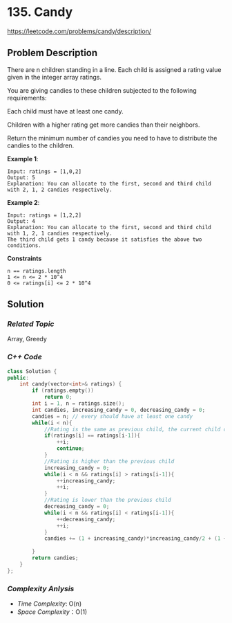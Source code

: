 # 135. Candy
https://leetcode.com/problems/candy/description/

## Problem Description

There are n children standing in a line. Each child is assigned a rating value given in the integer array ratings.

You are giving candies to these children subjected to the following requirements:

Each child must have at least one candy.

Children with a higher rating get more candies than their neighbors.

Return the minimum number of candies you need to have to distribute the candies to the children.


**Example 1**:
```
Input: ratings = [1,0,2]
Output: 5
Explanation: You can allocate to the first, second and third child with 2, 1, 2 candies respectively.
```
**Example 2**:
```
Input: ratings = [1,2,2]
Output: 4
Explanation: You can allocate to the first, second and third child with 1, 2, 1 candies respectively.
The third child gets 1 candy because it satisfies the above two conditions.
```


**Constraints**
```
n == ratings.length
1 <= n <= 2 * 10^4
0 <= ratings[i] <= 2 * 10^4
```

## Solution

### _Related Topic_
   Array, Greedy

### _C++ Code_
```cpp
class Solution {
public:
    int candy(vector<int>& ratings) {
        if (ratings.empty()) 
            return 0;
        int i = 1, n = ratings.size();
        int candies, increasing_candy = 0, decreasing_candy = 0;
        candies = n; // every should have at least one candy
        while(i < n){
            //Rating is the same as previous child, the current child can have the same number of candy as previous one
            if(ratings[i] == ratings[i-1]){
                ++i;
                continue;
            }
            //Rating is higher than the previous child
            increasing_candy = 0;
            while(i < n && ratings[i] > ratings[i-1]){
                ++increasing_candy;
                ++i;
            }
            //Rating is lower than the previous child
            decreasing_candy = 0;
            while(i < n && ratings[i] < ratings[i-1]){
                ++decreasing_candy;
                ++i;
            }
            candies += (1 + increasing_candy)*increasing_candy/2 + (1 + decreasing_candy)*decreasing_candy/2 - min(increasing_candy,decreasing_candy);
            
        }
        return candies;
    }
};
```

### _Complexity Anlysis_
- _Time Complexity_: O(n)
- _Space Complexity_：O(1)

